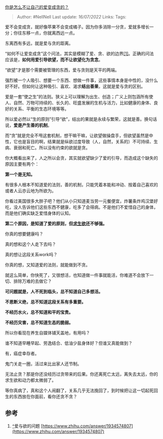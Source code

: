 [你是怎么不让自己的爱变成贪的？](https://www.zhihu.com/question/539615323/answer/2573303666)

>Author: #NellNell
>Last update: *16/07/2022*
>Links:
>Tags:

爱不会变成贪，就好像苹果不会变成橘子。因为你多消除一分贪，爱就多增长一分；你往东移一点，你就离西远一点。

东离西有多远，就是爱与贪的距离。

“如何不让爱变成贪”这个问法，其实是模糊了爱、贪、欲的边界[[1]](#ref_1)。正确的问法应该是，**如何用爱引导欲望，而不让欲望化为贪念**。

“欲望”才是那个需要被管理的东西，爱与贪则是天平的两端。

强烈被一个人吸引、想要一个东西、想做一件事，这些事情本身是中性的，没什么好不好。但如何让这种吸引、喜欢、渴求**结出善果**，这就是爱与贪的区别。

爱是一套“使之生”的法则。狭义上可以理解为出生、创造；广义上则包涵所有使人、自然、万物可持续的、长久的、旺盛发展的生机与活力，比如健康的身体、良好的关系、平衡的生态环境等等。

所以爱必然以“生的原则”引导“欲”，结出的果就是永续与繁荣，这就是善。换句话说，**爱是产生善的机制**。

而“贪”就是完全不甩这套机制，想干嘛干嘛，让欲望做操盘手，但欲望虽然是中性，它也是盲目的啊，结果就是纵欲过度导致（人，自然，关系的）不可持续、生病、衰弱和死亡。所以没有约束的欲就是贪。

你大概看出来了，人之所以会贪，其实就欲望缺少了爱的引导，而造成这个缺失的原因主要有两个：

**第一个是无知。**

有很多人根本不知道爱的法则，善的机制，只能凭着本能和冲动、按着自己喜欢的或者人云亦云地为所欲为。

你看过美国很多大胖子吧？他们从小只知道麦当劳一元餐便宜，炸薯条炸鸡汉堡好吃，没人告诉他们这些东西不健康，吃多了会得病。不是他们不爱惜自己的身体，而是他们确实缺乏爱惜身体的认知。

**第二个原因，是知道了爱的原则，但[求生欲](https://www.zhihu.com/search?q=%E6%B1%82%E7%94%9F%E6%AC%B2&search_source=Entity&hybrid_search_source=Entity&hybrid_search_extra=%7B%22sourceType%22%3A%22answer%22%2C%22sourceId%22%3A2573303666%7D)还不够强。**

你真的想要健康吗？

真的想和这个人走下去吗？

真的想让这段关系work吗？

你真的想，又知道爱的法则，就能做到不贪。

就这么简单，你快死了，又很想活，也知道做一件事就能活，你难道不会放下一切、排除万难的去做它？

**可问题就是，人不死到临头，总不知道自己多想活。**

**不恩断义绝，总不知道这段关系有多重要。**

**不经历水火，总不知道和平的宝贵。**

**不经历灾害，总不知道生态的脆弱。**

所以你看现在养生自媒体铺天盖地，有用吗？

谁不知道早睡早起、劳逸结合、低油少盐身体好？但谁又真能做到？

有，癌症幸存者。

鬼门关走一圈，活过来比出家人还节制。

无法止贪？那是你还没经历过贪带来的后果。你还离死亡太远，离失去太远，你的求生欲和动力都太微弱了。

等你真病了，真和这个人闹翻了，关系几乎无法挽回了，到时候把让这一切起死回生的东西放在你面前，看你还贪不贪？

## 参考

1.  [^](#ref_1_0)爱与欲的问题 [https://www.zhihu.com/answer/1934574807](https://www.zhihu.com/answer/1934574807)
